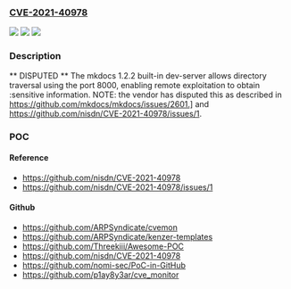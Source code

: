 ### [CVE-2021-40978](https://cve.mitre.org/cgi-bin/cvename.cgi?name=CVE-2021-40978)
![](https://img.shields.io/static/v1?label=Product&message=n%2Fa&color=blue)
![](https://img.shields.io/static/v1?label=Version&message=n%2Fa&color=blue)
![](https://img.shields.io/static/v1?label=Vulnerability&message=n%2Fa&color=brighgreen)

### Description

** DISPUTED ** The mkdocs 1.2.2 built-in dev-server allows directory traversal using the port 8000, enabling remote exploitation to obtain :sensitive information. NOTE: the vendor has disputed this as described in https://github.com/mkdocs/mkdocs/issues/2601.] and https://github.com/nisdn/CVE-2021-40978/issues/1.

### POC

#### Reference
- https://github.com/nisdn/CVE-2021-40978
- https://github.com/nisdn/CVE-2021-40978/issues/1

#### Github
- https://github.com/ARPSyndicate/cvemon
- https://github.com/ARPSyndicate/kenzer-templates
- https://github.com/Threekiii/Awesome-POC
- https://github.com/nisdn/CVE-2021-40978
- https://github.com/nomi-sec/PoC-in-GitHub
- https://github.com/p1ay8y3ar/cve_monitor

